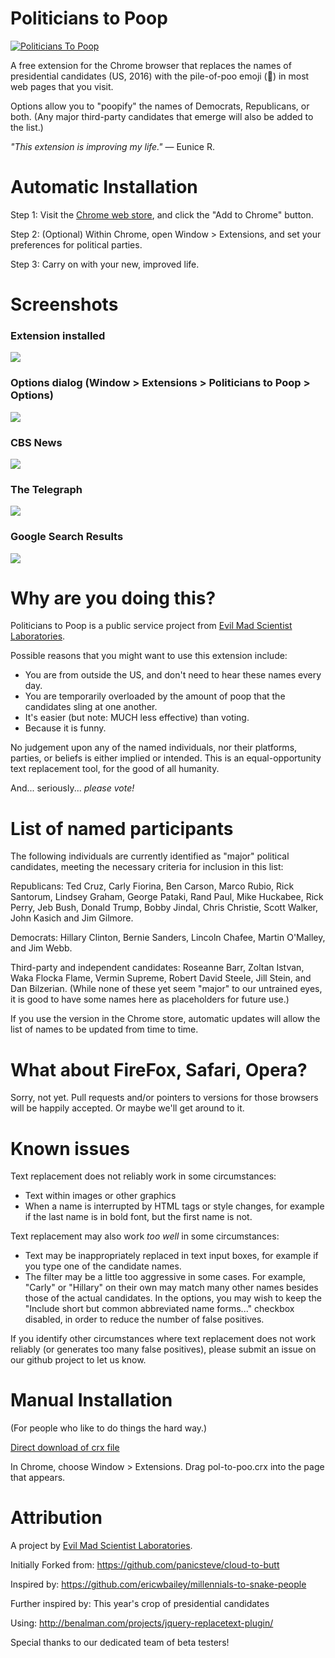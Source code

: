 Politicians to Poop
=============


<a href="https://chrome.google.com/webstore/detail/politicians-to-poop/fghbpihcplaofldgkofhbbcgdfgikcnp"><img alt="Politicians To Poop" src="http://blog.emscdn.com/media/2015/06/Marquee1400.jpg"  /></a>

A free extension for the Chrome browser that replaces the names of presidential candidates (US, 2016) with the pile-of-poo emoji (💩) in most web pages that you visit.

Options allow you to "poopify" the names of Democrats, Republicans, or both. (Any major third-party candidates that emerge will also be added to the list.) 
 

*"This extension is improving my life."*
	&mdash; Eunice R.



Automatic Installation
=============

Step 1: Visit the [Chrome web store](https://chrome.google.com/webstore/detail/politicians-to-poop/fghbpihcplaofldgkofhbbcgdfgikcnp), and click the "Add to Chrome" button. 

Step 2: (Optional) Within Chrome, open Window > Extensions, and set your preferences for political parties.

Step 3: Carry on with your new, improved life. 




Screenshots
=============


### Extension installed
![](http://i.imgur.com/9LQpBzs.jpg)


### Options dialog (Window > Extensions > Politicians to Poop > Options)
![](http://i.imgur.com/RZglvLS.jpg) 


### CBS News
![](http://i.imgur.com/zeNRpxO.jpg)

### The Telegraph
![](http://i.imgur.com/WUEoHaD.jpg)

### Google Search Results
![](http://i.imgur.com/YT1OcAc.jpg)







Why are you doing this?
=============

Politicians to Poop is a public service project from <a href="http://www.evilmadscientist.com" title="Evil Mad Scientist Laboratories">Evil Mad Scientist Laboratories</a>. 

Possible reasons that you might want to use this extension include:

* You are from outside the US, and don't need to hear these names every day.
* You are temporarily overloaded by the amount of poop that the candidates sling at one another.
* It's easier (but note: MUCH less effective) than voting.
* Because it is funny.


No judgement upon any of the named individuals, nor their platforms, parties, or beliefs is either implied or intended. This is an equal-opportunity text replacement tool, for the good of all humanity.

And... seriously... *please vote!*


List of named participants
=============

The following individuals are currently identified as "major" political candidates, meeting the necessary criteria for inclusion in this list:

Republicans: Ted Cruz, Carly Fiorina, Ben Carson, Marco Rubio, Rick Santorum, Lindsey Graham, George Pataki, Rand Paul, Mike Huckabee, Rick Perry, Jeb Bush, Donald Trump, Bobby Jindal, Chris Christie, Scott Walker, John Kasich and Jim Gilmore.

Democrats: Hillary Clinton, Bernie Sanders, Lincoln Chafee, Martin O'Malley, and Jim Webb.

Third-party and independent candidates: Roseanne Barr, Zoltan Istvan, Waka Flocka Flame, Vermin Supreme, Robert David Steele, Jill Stein, and Dan Bilzerian. (While none of these yet seem "major" to our untrained eyes, it is good to have some names here as placeholders for future use.)


If you use the version in the Chrome store, automatic updates will allow the list of names to be updated from time to time.


What about FireFox, Safari, Opera?
=============

Sorry, not yet. Pull requests and/or pointers to versions for those browsers will be happily accepted. Or maybe we'll get around to it.



Known issues
=============

Text replacement does not reliably work in some circumstances:
* Text within images or other graphics 
* When a name is interrupted by HTML tags or style changes, for example if the last name is in bold font, but the first name is not.

Text replacement may also work *too well* in some circumstances:
* Text may be inappropriately replaced in text input boxes, for example if you type one of the candidate names.
* The filter may be a little too aggressive in some cases. For example, "Carly" or "Hillary" on their own may match many other names besides those of the actual candidates. In the options, you may wish to keep the "Include short but common abbreviated name forms..." checkbox disabled, in order to reduce the number of false positives.

If you identify other circumstances where text replacement does not work reliably (or generates too many false positives), please submit an issue on our github project to let us know.




Manual Installation
=============

(For people who like to do things the hard way.)

[Direct download of crx file](https://github.com/evil-mad/politicians-to-poop/blob/master/pol-to-poo.crx?raw=true)

In Chrome, choose Window > Extensions. Drag pol-to-poo.crx into the page that appears.




Attribution
=============

A project by <a href="http://www.evilmadscientist.com" title="Evil Mad Scientist Laboratories">Evil Mad Scientist Laboratories</a>.

Initially Forked from: https://github.com/panicsteve/cloud-to-butt

Inspired by: https://github.com/ericwbailey/millennials-to-snake-people

Further inspired by: This year's crop of presidential candidates

Using: http://benalman.com/projects/jquery-replacetext-plugin/

Special thanks to our dedicated team of beta testers!
